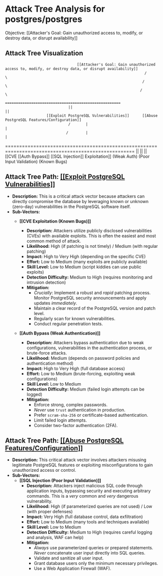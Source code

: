 # Attack Tree Analysis for postgres/postgres

Objective: [[Attacker's Goal: Gain unauthorized access to, modify, or destroy data, or disrupt availability]]

## Attack Tree Visualization

                                     [[Attacker's Goal: Gain unauthorized access to, modify, or destroy data, or disrupt availability]]
                                                                    /               \
                                                                   /                 \
                                                                  /                   \
                                 =====================================================
                                 ||                                                ||
                       [[Exploit PostgreSQL Vulnerabilities]]      [[Abuse PostgreSQL Features/Configuration]]
                                 /       |                                                |
                                /        |                                                |
====================================================================================================
||              ||                                              ||
[[CVE        [[Auth Bypass]]                                  [[SQL Injection]]
Exploitation]] (Weak Auth)                                  (Poor Input Validation)
(Known Bugs)

## Attack Tree Path: [[[Exploit PostgreSQL Vulnerabilities]]](./attack_tree_paths/__exploit_postgresql_vulnerabilities__.md)

*   **Description:** This is a critical attack vector because attackers can directly compromise the database by leveraging known or unknown (zero-day) vulnerabilities in the PostgreSQL software itself.
*   **Sub-Vectors:**
    *   **[[CVE Exploitation (Known Bugs)]]**
        *   **Description:** Attackers utilize publicly disclosed vulnerabilities (CVEs) with available exploits. This is often the easiest and most common method of attack.
        *   **Likelihood:** High (if patching is not timely) / Medium (with regular patching)
        *   **Impact:** High to Very High (depending on the specific CVE)
        *   **Effort:** Low to Medium (many exploits are publicly available)
        *   **Skill Level:** Low to Medium (script kiddies can use public exploits)
        *   **Detection Difficulty:** Medium to High (requires monitoring and intrusion detection)
        *   **Mitigation:**
            *   *Crucially*: Implement a robust and *rapid* patching process. Monitor PostgreSQL security announcements and apply updates *immediately*.
            *   Maintain a clear record of the PostgreSQL version and patch level.
            *   Regularly scan for known vulnerabilities.
            *   Conduct regular penetration tests.

    *   **[[Auth Bypass (Weak Authentication)]]**
        *   **Description:** Attackers bypass authentication due to weak configurations, vulnerabilities in the authentication process, or brute-force attacks.
        *   **Likelihood:** Medium (depends on password policies and authentication method)
        *   **Impact:** High to Very High (full database access)
        *   **Effort:** Low to Medium (brute-forcing, exploiting weak configurations)
        *   **Skill Level:** Low to Medium
        *   **Detection Difficulty:** Medium (failed login attempts can be logged)
        *   **Mitigation:**
            *   Enforce strong, complex passwords.
            *   *Never* use `trust` authentication in production.
            *   Prefer `scram-sha-256` or certificate-based authentication.
            *   Limit failed login attempts.
            *   Consider two-factor authentication (2FA).

## Attack Tree Path: [[[Abuse PostgreSQL Features/Configuration]]](./attack_tree_paths/__abuse_postgresql_featuresconfiguration__.md)

*   **Description:** This critical attack vector involves attackers misusing legitimate PostgreSQL features or exploiting misconfigurations to gain unauthorized access or control.
*   **Sub-Vectors:**
    *   **[[SQL Injection (Poor Input Validation)]]**
        *   **Description:** Attackers inject malicious SQL code through application inputs, bypassing security and executing arbitrary commands. This is a *very* common and *very* dangerous vulnerability.
        *   **Likelihood:** High (if parameterized queries are not used) / Low (with proper defenses)
        *   **Impact:** Very High (full database control, data exfiltration)
        *   **Effort:** Low to Medium (many tools and techniques available)
        *   **Skill Level:** Low to Medium
        *   **Detection Difficulty:** Medium to High (requires careful logging and analysis, WAF can help)
        *   **Mitigation:**
            *   *Always* use parameterized queries or prepared statements. *Never* concatenate user input directly into SQL queries.
            *   Validate and sanitize all user input.
            *   Grant database users only the minimum necessary privileges.
            *   Use a Web Application Firewall (WAF).


